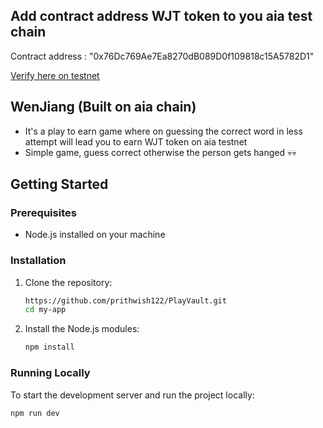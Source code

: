 ## Add contract address WJT token to you aia test chain

Contract address : "0x76Dc769Ae7Ea8270dB089D0f109818c15A5782D1"

[Verify here on testnet](https://testnet.aiascan.com/token/0x76Dc769Ae7Ea8270dB089D0f109818c15A5782D1)

## WenJiang (Built on aia chain)

- It's a play to earn game where on guessing the correct word in less attempt will lead you to earn WJT token on aia testnet
- Simple game, guess correct otherwise the person gets hanged 💀💀

## Getting Started

### Prerequisites

- Node.js installed on your machine

### Installation

1. Clone the repository:
    ```bash
    https://github.com/prithwish122/PlayVault.git
    cd my-app
    ```

2. Install the Node.js modules:
    ```bash
    npm install
    ```

### Running Locally

To start the development server and run the project locally:

```bash
npm run dev
```
